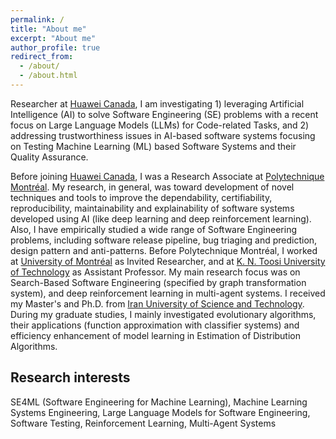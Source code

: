 ```yaml
---
permalink: /
title: "About me"
excerpt: "About me"
author_profile: true
redirect_from: 
  - /about/
  - /about.html
---
```


Researcher at [Huawei Canada](https://www.huawei.com/ca/), I am investigating 1) leveraging Artificial Intelligence (AI) to solve Software Engineering (SE) problems with a recent focus on Large Language Models (LLMs) for Code-related Tasks, and 2) addressing trustworthiness issues in AI-based software systems focusing on Testing Machine Learning (ML) based Software Systems and their Quality Assurance.

Before joining [Huawei Canada](https://www.huawei.com/ca/), I was a Research Associate at [Polytechnique Montréal](https://www.polymtl.ca/). My research, in general, was toward development of novel techniques and tools to improve the dependability, certifiability, reproducibility, maintainability and explainability of software systems developed using AI (like deep learning and deep reinforcement learning). Also, I have empirically studied a wide range of Software Engineering problems, including software release pipeline, bug triaging and prediction, design pattern and anti-patterns. Before Polytechnique Montréal, I worked at [University of Montréal](https://www.umontreal.ca/en/) as Invited Researcher, and at [K. N. Toosi University of Technology](https://kntu.ac.ir/page-Index/FA/0) as Assistant Professor. My main research focus was on Search-Based Software Engineering (specified by graph transformation system), and deep reinforcement learning in multi-agent systems. I received my Master's and Ph.D. from [Iran University of Science and Technology](http://www.iust.ac.ir/en). During my graduate studies, I mainly investigated evolutionary algorithms, their applications (function approximation with classifier systems) and efficiency enhancement of model learning in Estimation of Distribution Algorithms.

Research interests
------
SE4ML (Software Engineering for Machine Learning), Machine Learning Systems Engineering, Large Language Models for Software Engineering, Software Testing, Reinforcement Learning, Multi-Agent Systems
